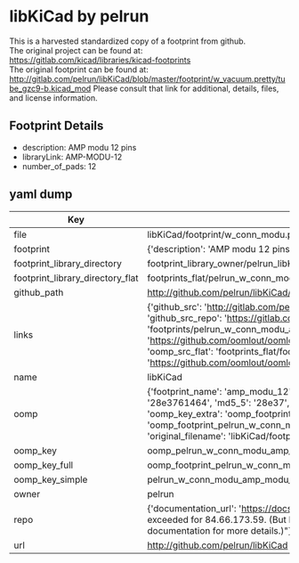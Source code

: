 # libKiCad by pelrun  
This is a harvested standardized copy of a footprint from github.  
The original project can be found at:  
https://gitlab.com/kicad/libraries/kicad-footprints  
The original footprint can be found at:
http://gitlab.com/pelrun/libKiCad/blob/master/footprint/w_vacuum.pretty/tube_gzc9-b.kicad_mod
Please consult that link for additional, details, files, and license information.  
## Footprint Details
* description: AMP modu 12 pins  
* libraryLink: AMP-MODU-12  
* number_of_pads: 12  
## yaml dump  
| Key | Value |  
| --- | --- |  
| file | libKiCad/footprint/w_conn_modu.pretty/AMP-MODU-12.kicad_mod |  
| footprint | {'description': 'AMP modu 12 pins', 'libraryLink': 'AMP-MODU-12', 'number_of_pads': 12} |  
| footprint_library_directory | footprint_library_owner/pelrun_libKiCad |  
| footprint_library_directory_flat | footprints_flat/pelrun_w_conn_modu_amp_modu_12/working |  
| github_path | http://github.com/pelrun/libKiCad/blob/master/footprint/w_conn_modu.pretty/AMP-MODU-12.kicad_mod |  
| links | {'github_src': 'http://gitlab.com/pelrun/libKiCad/blob/master/footprint/w_vacuum.pretty/tube_gzc9-b.kicad_mod', 'github_src_repo': 'https://gitlab.com/kicad/libraries/kicad-footprints', 'oomp_bot': 'footprints/pelrun_w_conn_modu_amp_modu_12/working', 'oomp_bot_github': 'https://github.com/oomlout/oomlout_oomp_footprint_bot/tree/main/footprints/pelrun_w_conn_modu_amp_modu_12/working', 'oomp_src_flat': 'footprints_flat/footprints_flat/pelrun_w_conn_modu_amp_modu_12/working', 'oomp_src_flat_github': 'https://github.com/oomlout/oomlout_oomp_footprint_src/tree/main/footprints_flat/pelrun_w_conn_modu_amp_modu_12/working'} |  
| name | libKiCad |  
| oomp | {'footprint_name': 'amp_modu_12', 'library_name': 'w_conn_modu', 'md5': '28e3761464d7b924b487175eb3603b7f', 'md5_10': '28e3761464', 'md5_5': '28e37', 'md5_6': '28e376', 'oomp_key': 'oomp_pelrun_w_conn_modu_amp_modu_12', 'oomp_key_extra': 'oomp_footprint_pelrun_w_conn_modu_amp_modu_12', 'oomp_key_full': 'oomp_footprint_pelrun_w_conn_modu_amp_modu_12_28e376', 'oomp_key_simple': 'pelrun_w_conn_modu_amp_modu_12', 'original_filename': 'libKiCad/footprint/w_conn_modu.pretty/AMP-MODU-12.kicad_mod', 'owner_name': 'pelrun'} |  
| oomp_key | oomp_pelrun_w_conn_modu_amp_modu_12 |  
| oomp_key_full | oomp_footprint_pelrun_w_conn_modu_amp_modu_12 |  
| oomp_key_simple | pelrun_w_conn_modu_amp_modu_12 |  
| owner | pelrun |  
| repo | {'documentation_url': 'https://docs.github.com/rest/overview/resources-in-the-rest-api#rate-limiting', 'message': "API rate limit exceeded for 84.66.173.59. (But here's the good news: Authenticated requests get a higher rate limit. Check out the documentation for more details.)"} |  
| url | http://github.com/pelrun/libKiCad |  

